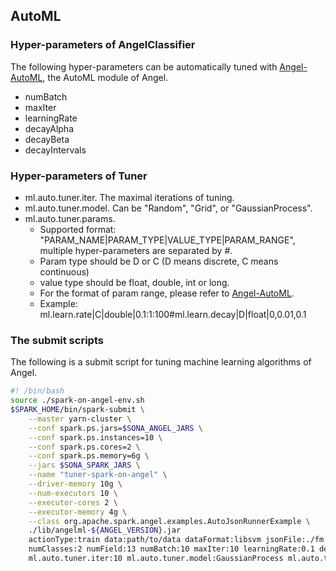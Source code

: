 ## AutoML

### Hyper-parameters of AngelClassifier
The following hyper-parameters can be automatically tuned with [Angel-AutoML](https://github.com/Angel-ML/automl), 
the AutoML module of Angel.
- numBatch
- maxIter
- learningRate
- decayAlpha
- decayBeta
- decayIntervals

### Hyper-parameters of Tuner
- ml.auto.tuner.iter. The maximal iterations of tuning.
- ml.auto.tuner.model. Can be "Random", "Grid", or "GaussianProcess".
- ml.auto.tuner.params. 
  - Supported format: "PARAM_NAME|PARAM_TYPE|VALUE_TYPE|PARAM_RANGE", multiple hyper-parameters are separated by #.
  - Param type should be D or C (D means discrete, C means continuous)
  - value type should be float, double, int or long.
  - For the format of param range, please refer to [Angel-AutoML](https://github.com/Angel-ML/automl/blob/master/README.md).
  - Example: ml.learn.rate|C|double|0.1:1:100#ml.learn.decay|D|float|0,0.01,0.1
  
### The submit scripts
The following is a submit script for tuning machine learning algorithms of Angel.
```bash
#! /bin/bash
source ./spark-on-angel-env.sh
$SPARK_HOME/bin/spark-submit \
    --master yarn-cluster \
    --conf spark.ps.jars=$SONA_ANGEL_JARS \
    --conf spark.ps.instances=10 \
    --conf spark.ps.cores=2 \
    --conf spark.ps.memory=6g \
    --jars $SONA_SPARK_JARS \
    --name "tuner-spark-on-angel" \
    --driver-memory 10g \
    --num-executors 10 \
    --executor-cores 2 \
    --executor-memory 4g \
    --class org.apache.spark.angel.examples.AutoJsonRunnerExample \
    ./lib/angelml-${ANGEL_VERSION}.jar
    actionType:train data:path/to/data dataFormat:libsvm jsonFile:./fm.json modelPath:/path/to/model \
    numClasses:2 numField:13 numBatch:10 maxIter:10 learningRate:0.1 decayAlpha:0.001 decayBeta:0.001 decayIntervals:10 \
    ml.auto.tuner.iter:10 ml.auto.tuner.model:GaussianProcess ml.auto.tuner.params:"learningRate|C|double|0.1:1:100#maxIter|D|float|1:5:1"
```